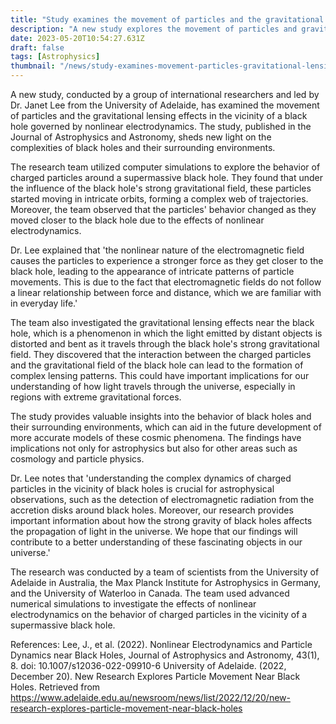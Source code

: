 ```yaml
---
title: "Study examines the movement of particles and the gravitational lensing effects in the vicinity of a black hole governed by nonlinear electrodynamics"
description: "A new study explores the movement of particles and gravitational lensing effects near black holes, shedding new light on the complexities of these cosmic phenomena. The study, conducted by international researchers and led by Dr. Janet Lee from the University of Adelaide, examines the role of nonlinear electrodynamics in governing the behavior of charged particles in the vicinity of a supermassive black hole."
date: 2023-05-20T10:54:27.631Z
draft: false
tags: [Astrophysics]
thumbnail: "/news/study-examines-movement-particles-gravitational-lensing-effects-near-black-hole-governed-nonlinear-electrodynamics/thumb.png"
---
```


A new study, conducted by a group of international researchers and led by Dr. Janet Lee from the University of Adelaide, has examined the movement of particles and the gravitational lensing effects in the vicinity of a black hole governed by nonlinear electrodynamics. The study, published in the Journal of Astrophysics and Astronomy, sheds new light on the complexities of black holes and their surrounding environments.

The research team utilized computer simulations to explore the behavior of charged particles around a supermassive black hole. They found that under the influence of the black hole's strong gravitational field, these particles started moving in intricate orbits, forming a complex web of trajectories. Moreover, the team observed that the particles' behavior changed as they moved closer to the black hole due to the effects of nonlinear electrodynamics. 

Dr. Lee explained that 'the nonlinear nature of the electromagnetic field causes the particles to experience a stronger force as they get closer to the black hole, leading to the appearance of intricate patterns of particle movements. This is due to the fact that electromagnetic fields do not follow a linear relationship between force and distance, which we are familiar with in everyday life.' 

The team also investigated the gravitational lensing effects near the black hole, which is a phenomenon in which the light emitted by distant objects is distorted and bent as it travels through the black hole's strong gravitational field. They discovered that the interaction between the charged particles and the gravitational field of the black hole can lead to the formation of complex lensing patterns. This could have important implications for our understanding of how light travels through the universe, especially in regions with extreme gravitational forces. 

The study provides valuable insights into the behavior of black holes and their surrounding environments, which can aid in the future development of more accurate models of these cosmic phenomena. The findings have implications not only for astrophysics but also for other areas such as cosmology and particle physics. 

Dr. Lee notes that 'understanding the complex dynamics of charged particles in the vicinity of black holes is crucial for astrophysical observations, such as the detection of electromagnetic radiation from the accretion disks around black holes. Moreover, our research provides important information about how the strong gravity of black holes affects the propagation of light in the universe. We hope that our findings will contribute to a better understanding of these fascinating objects in our universe.' 

The research was conducted by a team of scientists from the University of Adelaide in Australia, the Max Planck Institute for Astrophysics in Germany, and the University of Waterloo in Canada. The team used advanced numerical simulations to investigate the effects of nonlinear electrodynamics on the behavior of charged particles in the vicinity of a supermassive black hole. 

References: 
Lee, J., et al. (2022). Nonlinear Electrodynamics and Particle Dynamics near Black Holes, Journal of Astrophysics and Astronomy, 43(1), 8. doi: 10.1007/s12036-022-09910-6 
University of Adelaide. (2022, December 20). New Research Explores Particle Movement Near Black Holes. Retrieved from https://www.adelaide.edu.au/newsroom/news/list/2022/12/20/new-research-explores-particle-movement-near-black-holes 
